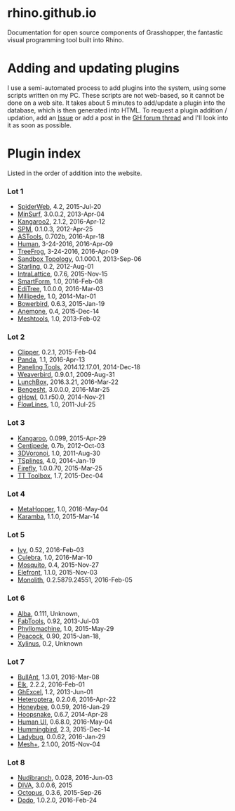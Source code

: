 # rhino.github.io
Documentation for open source components of Grasshopper, the fantastic visual programming tool built into Rhino.

# Adding and updating plugins
I use a semi-automated process to add plugins into the system, using some scripts written on my PC. These scripts are not web-based, so it cannot be done on a web site. It takes about 5 minutes to add/update a plugin into the database, which is then generated into HTML. To request a plugin addition / updation, add an [Issue](https://github.com/rhino/rhino.github.io/issues) or add a post in the [GH forum thread](http://www.grasshopper3d.com/forum/topics/component-reference-for-gh?xg_source=activity&id=2985220%3ATopic%3A1522149&page=6#comments) and I'll look into it as soon as possible.

# Plugin index
Listed in the order of addition into the website.

### Lot 1
- [SpiderWeb](http://www.food4rhino.com/project/spiderweb?ufh), 4.2, 2015-Jul-20
- [MinSurf](http://www.food4rhino.com/project/minsurf?ufh), 3.0.0.2, 2013-Apr-04
- [Kangaroo2](http://www.food4rhino.com/project/kangaroo?ufh), 2.1.2, 2016-Apr-12
- [SPM](http://www.food4rhino.com/project/spm?ufh), 0.1.0.3, 2012-Apr-25
- [ASTools](http://www.food4rhino.com/project/astools?ufh), 0.702b, 2016-Apr-18
- [Human](http://www.food4rhino.com/project/human?ufh), 3-24-2016, 2016-Apr-09
- [TreeFrog](http://www.food4rhino.com/project/human?ufh), 3-24-2016, 2016-Apr-09
- [Sandbox Topology](http://www.food4rhino.com/project/sandboxtopo?ufh), 0.1.000.1, 2013-Sep-06
- [Starling](http://www.food4rhino.com/project/starling?ufh), 0.2, 2012-Aug-01
- [IntraLattice](http://www.food4rhino.com/project/intralattice?ufh), 0.7.6, 2015-Nov-15
- [SmartForm](http://www.food4rhino.com/project/smartform?ufh), 1.0, 2016-Feb-08
- [EdiTree](http://www.food4rhino.com/project/editree?ufh), 1.0.0.0, 2016-Mar-03
- [Millipede](http://www.grasshopper3d.com/group/millipede), 1.0, 2014-Mar-01
- [Bowerbird](http://www.grasshopper3d.com/group/bowerbird), 0.6.3, 2015-Jan-19
- [Anemone](http://www.food4rhino.com/project/anemone?ufh), 0.4, 2015-Dec-14
- [Meshtools](http://www.grasshopper3d.com/forum/topics/mesh-pipe), 1.0, 2013-Feb-02

### Lot 2
- [Clipper](http://www.food4rhino.com/project/clipper?ufh), 0.2.1, 2015-Feb-04
- [Panda](http://www.food4rhino.com/project/panda?ufh), 1.1, 2016-Apr-13
- [Paneling Tools](http://www.food4rhino.com/project/pt-gh?ufh), 2014.12.17.01, 2014-Dec-18
- [Weaverbird](http://www.giuliopiacentino.com/weaverbird/), 0.9.0.1, 2009-Aug-31
- [LunchBox](http://www.food4rhino.com/project/lunchbox?ufh), 2016.3.21, 2016-Mar-22
- [Bengesht](http://www.food4rhino.com/project/bengesht?ufh), 3.0.0.0, 2016-Mar-25
- [gHowl](http://www.food4rhino.com/project/ghowl?ufh), 0.1.r50.0, 2014-Nov-21
- [FlowLines](http://www.food4rhino.com/project/flowl?ufh), 1.0, 2011-Jul-25

### Lot 3
- [Kangaroo](http://www.food4rhino.com/project/kangaroo?ufh), 0.099, 2015-Apr-29
- [Centipede](http://www.food4rhino.com/project/centipede?ufh), 0.7b, 2012-Oct-03
- [3DVoronoi](http://www.grasshopper3d.com/forum/topics/3d-voronoi-4), 1.0, 2011-Aug-30
- [TSplines](http://www.autodesk.com/education/free-software/t-splines-plug-in-for-rhino), 4.0, 2014-Jan-19
- [Firefly](http://www.food4rhino.com/project/firefly?ufh), 1.0.0.70, 2015-Mar-25
- [TT Toolbox](http://www.food4rhino.com/project/tttoolbox?ufh), 1.7, 2015-Dec-04

### Lot 4
- [MetaHopper](http://www.grasshopper3d.com/group/metahopper), 1.0, 2016-May-04
- [Karamba](http://www.food4rhino.com/project/karamba?ufh), 1.1.0, 2015-Mar-14

### Lot 5
- [Ivy](http://www.food4rhino.com/project/ivy?ufh), 0.52, 2016-Feb-03
- [Culebra](http://www.food4rhino.com/project/culebra?ufh), 1.0, 2016-Mar-10
- [Mosquito](http://www.food4rhino.com/project/mosquito?ufh), 0.4, 2015-Nov-27
- [Elefront](http://www.food4rhino.com/project/elefront?ufh), 1.1.0, 2015-Nov-03
- [Monolith](http://www.food4rhino.com/project/monolith?ufh), 0.2.5879.24551, 2016-Feb-05

### Lot 6
- [Alba](http://www.ryanhoover.org/rd/alba.php), 0.111, Unknown, 
- [FabTools](http://www.food4rhino.com/project/fabtools?ufh), 0.92, 2013-Jul-03
- [Phyllomachine](http://www.food4rhino.com/project/phyllomachine?ufh), 1.0, 2015-May-29
- [Peacock](http://www.food4rhino.com/project/Peacock?ufh), 0.90, 2015-Jan-18, 
- [Xylinus](http://www.ryanhoover.org/rd/xylinus.php), 0.2, Unknown

### Lot 7
- [BullAnt](http://www.food4rhino.com/project/bullant?ufh), 1.3.01, 2016-Mar-08
- [Elk](http://www.food4rhino.com/project/elk?ufh), 2.2.2, 2016-Feb-01
- [GhExcel](http://www.food4rhino.com/project/ghexcel?ufh), 1.2, 2013-Jun-01
- [Heteroptera](http://www.food4rhino.com/project/heteroptera?ufh), 0.2.0.6, 2016-Apr-22
- [Honeybee](http://www.food4rhino.com/project/ladybug-honeybee?ufh), 0.0.59, 2016-Jan-29
- [Hoopsnake](http://www.food4rhino.com/project/hoopsnake?ufh), 0.6.7, 2014-Apr-28
- [Human UI](http://www.food4rhino.com/project/human-ui?ufh), 0.6.8.0, 2016-May-04
- [Hummingbird](http://www.food4rhino.com/project/hummingbird?ufh), 2.3, 2015-Dec-14
- [Ladybug](http://www.food4rhino.com/project/ladybug-honeybee?ufh), 0.0.62, 2016-Jan-29
- [Mesh+](http://www.food4rhino.com/project/mesh?ufh), 2.1.00, 2015-Nov-04

### Lot 8
- [Nudibranch](http://www.food4rhino.com/project/nudibranch?ufh), 0.028, 2016-Jun-03
- [DIVA](http://www.solemma.net/DIVA-for-Rhino/download.html), 3.0.0.6, 2015
- [Octopus](http://www.food4rhino.com/project/octopus?ufh), 0.3.6, 2015-Sep-26
- [Dodo](http://www.food4rhino.com/project/scientific-tools-parametric-design?ufh&etx), 1.0.2.0, 2016-Feb-24
